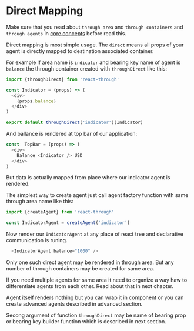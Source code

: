 # Direct Mapping

Make sure that you read about `through area` and `through containers`
and `through agents` in
[core concepts](../introduction/CoreConcepts.md)
before read this.

Direct mapping is most simple usage. The `direct` means all props of your
agent is directly mapped to destination associated container.

For example if area name is `indicator` and bearing key name of agent is
`balance` the through container created with `throughDirect` like this:

```js
import {throughDirect} from 'react-through'

const Indicator = (props) => (
  <div>
    {props.balance}
  </div>
)

export default throughDirect('indicator')(Indicator)
```

And ballance is rendered at top bar of our application:

```js
const  TopBar = (props) => (
  <div>
    Balance <Indicator /> USD
  </div>
)
```

But data is actually mapped from place where our indicator agent
is rendered.

The simplest way to create agent just call agent factory function
with same through area name like this:

```js
import {createAgent} from 'react-through'

const IndicatorAgent = createAgent('indicator')

```

Now render our `IndicatorAgent` at any place of react tree and declarative
communication is runing.

```js
  <IndicatorAgent balance="1000" />
```

Only one such direct agent may be rendered in through area. But any number
of through containers may be created for same area.

If you need multiple agents for same area it need to organize a way haw to
differentiate agents from each other. Read about that in next chapter.

Agent itself renders nothing but you can wrap it in component or you can
create advanced agents described in advanced section.

Secong argument of function `throughDirect` may be name of bearing prop or
bearing key builder function which is described in next section.